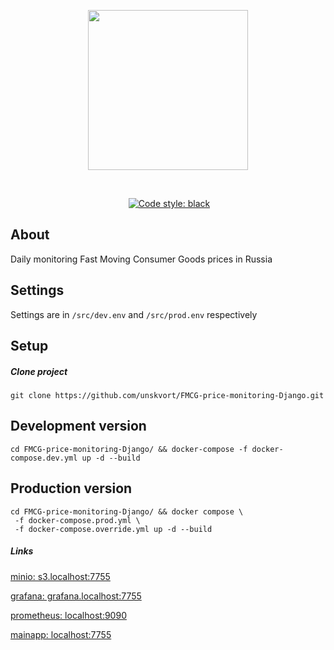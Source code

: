 <p align="center">
  <img src="https://cdn-icons-png.flaticon.com/512/6992/6992724.png" alt"" width=256>
</p>

<p align="center">
  <a href="https://www.python.org/downloads/release/python-3110/"><img src="https://img.shields.io/badge/python-3.11-blue" alt=""></a>
  <a href="https://pypi.org/project/Django/4.1.2/"><img src="https://img.shields.io/badge/django-4.1.2-green" alt=""></a>
  <a href="https://github.com/unskvort/FMCG-price-monitoring-Django"><img src="https://img.shields.io/badge/version-0.1.3-lightgrey" alt=""></a>
</p>

<p align="center">
<a href="https://github.com/unskvort/FMCG-price-monitoring-Django/actions/workflows/acusCI.yml"><img src="https://github.com/unskvort/FMCG-price-monitoring-Django/actions/workflows/acusCI.yml/badge.svg" alt=""></a>
<a href="https://github.com/psf/black"><img alt="Code style: black" src="https://img.shields.io/badge/code%20style-black-000000.svg"></a>
</p>

## About
Daily monitoring Fast Moving Consumer Goods prices in Russia

## Settings
Settings are in `/src/dev.env` and `/src/prod.env` respectively

## Setup

##### Clone project
```
git clone https://github.com/unskvort/FMCG-price-monitoring-Django.git
```
## Development version
```
cd FMCG-price-monitoring-Django/ && docker-compose -f docker-compose.dev.yml up -d --build
```
## Production version
```
cd FMCG-price-monitoring-Django/ && docker compose \
 -f docker-compose.prod.yml \
 -f docker-compose.override.yml up -d --build
```

##### Links
[minio: s3.localhost:7755](http://s3.localhost:7755)

[grafana: grafana.localhost:7755](http://grafana.localhost:7755)

[prometheus: localhost:9090](http://localhost:9090)

[mainapp: localhost:7755](http://localhost:7755)

